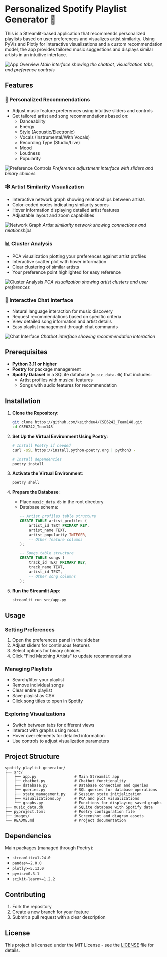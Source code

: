 # Personalized Spotify Playlist Generator 🎵

This is a Streamlit-based application that recommends personalized playlists based on user preferences and visualizes artist similarity. Using PyVis and Plotly for interactive visualizations and a custom recommendation model, the app provides tailored music suggestions and displays similar artists in an intuitive interface.

![App Overview](images/app_overview.png)
*Main interface showing the chatbot, visualization tabs, and preference controls*

## Features

### 🎯 Personalized Recommendations
- Adjust music feature preferences using intuitive sliders and controls
- Get tailored artist and song recommendations based on:
  - Danceability
  - Energy
  - Style (Acoustic/Electronic)
  - Vocals (Instrumental/With Vocals)
  - Recording Type (Studio/Live)
  - Mood
  - Loudness
  - Popularity

![Preference Controls](images/preferences.png)
*Preference adjustment interface with sliders and binary choices*

### 🕸️ Artist Similarity Visualization
- Interactive network graph showing relationships between artists
- Color-coded nodes indicating similarity scores
- Hover information displaying detailed artist features
- Adjustable layout and zoom capabilities

![Network Graph](images/network_graph.png)
*Artist similarity network showing connections and relationships*

### 📊 Cluster Analysis
- PCA visualization plotting your preferences against artist profiles
- Interactive scatter plot with hover information
- Clear clustering of similar artists
- Your preference point highlighted for easy reference

![Cluster Analysis](images/cluster_analysis.png)
*PCA visualization showing artist clusters and user preferences*

### 💬 Interactive Chat Interface
- Natural language interaction for music discovery
- Request recommendations based on specific criteria
- View detailed song information and artist details
- Easy playlist management through chat commands

![Chat Interface](images/chat_interface.png)
*Chatbot interface showing recommendation interaction*

## Prerequisites
- **Python 3.11 or higher**
- **Poetry** for package management
- **Spotify Dataset** in a SQLite database (`music_data.db`) that includes:
  - Artist profiles with musical features
  - Songs with audio features for recommendation

## Installation

1. **Clone the Repository**:
   ```bash
   git clone https://github.com/keithdeu4/CSE6242_Team148.git
   cd CSE6242_Team148 
   ```

2. **Set Up the Virtual Environment Using Poetry**:
   ```bash
   # Install Poetry if needed
   curl -sSL https://install.python-poetry.org | python3 -
   
   # Install dependencies
   poetry install
   ```

3. **Activate the Virtual Environment**:
   ```bash
   poetry shell
   ```

4. **Prepare the Database**:
   - Place `music_data.db` in the root directory
   - Database schema:
     ```sql
     -- Artist profiles table structure
     CREATE TABLE artist_profiles (
         artist_id TEXT PRIMARY KEY,
         artist_name TEXT,
         artist_popularity INTEGER,
         -- Other feature columns
     );

     -- Songs table structure
     CREATE TABLE songs (
         track_id TEXT PRIMARY KEY,
         track_name TEXT,
         artist_id TEXT,
         -- Other song columns
     );
     ```

5. **Run the Streamlit App**:
   ```bash
   streamlit run src/app.py
   ```

## Usage

### Setting Preferences
1. Open the preferences panel in the sidebar
2. Adjust sliders for continuous features
3. Select options for binary choices
4. Click "Find Matching Artists" to update recommendations

### Managing Playlists
- Search/filter your playlist
- Remove individual songs
- Clear entire playlist
- Save playlist as CSV
- Click song titles to open in Spotify

### Exploring Visualizations
- Switch between tabs for different views
- Interact with graphs using mous
- Hover over elements for detailed information
- Use controls to adjust visualization parameters

## Project Structure
```plaintext
spotify-playlist-generator/
├── src/
│   ├── app.py                 # Main Streamlit app
│   ├── chatbot.py             # Chatbot functionality
│   ├── database.py            # Database connection and queries
│   ├── queries.py             # SQL queries for database operations
│   ├── state_management.py    # Session state initialization
│   ├── visualizations.py      # PCA and plot visualizations
│   └── graphs.py              # Functions for displaying saved graphs
├── music_data.db              # SQLite database with Spotify data
├── pyproject.toml             # Poetry configuration file
├── images/                    # Screenshot and diagram assets
└── README.md                  # Project documentation
```

## Dependencies
Main packages (managed through Poetry):
- `streamlit>=1.24.0`
- `pandas>=2.0.0`
- `plotly>=5.13.0`
- `pyvis>=0.3.1`
- `scikit-learn>=1.2.2`

## Contributing
1. Fork the repository
2. Create a new branch for your feature
3. Submit a pull request with a clear description

## License
This project is licensed under the MIT License - see the [LICENSE](LICENSE) file for details.
